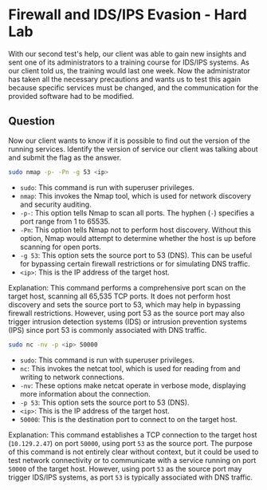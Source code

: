 # Firewall and IDS/IPS Evasion - Hard Lab

With our second test's help, our client was able to gain new insights and sent one of its administrators to a training course for IDS/IPS systems. As our client told us, the training would last one week. Now the administrator has taken all the necessary precautions and wants us to test this again because specific services must be changed, and the communication for the provided software had to be modified.

## Question

Now our client wants to know if it is possible to find out the version of the running services. Identify the version of service our client was talking about and submit the flag as the answer.

```bash
sudo nmap -p- -Pn -g 53 <ip>
```

- `sudo`: This command is run with superuser privileges.
- `nmap`: This invokes the Nmap tool, which is used for network discovery and security auditing.
- `-p-`: This option tells Nmap to scan all ports. The hyphen (`-`) specifies a port range from 1 to 65535.
- `-Pn`: This option tells Nmap not to perform host discovery. Without this option, Nmap would attempt to determine whether the host is up before scanning for open ports.
- `-g 53`: This option sets the source port to 53 (DNS). This can be useful for bypassing certain firewall restrictions or for simulating DNS traffic.
- `<ip>`: This is the IP address of the target host.

Explanation: This command performs a comprehensive port scan on the target host, scanning all 65,535 TCP ports. It does not perform host discovery and sets the source port to 53, which may help in bypassing firewall restrictions. However, using port 53 as the source port may also trigger intrusion detection systems (IDS) or intrusion prevention systems (IPS) since port 53 is commonly associated with DNS traffic.

```bash
sudo nc -nv -p <ip> 50000
```

- `sudo`: This command is run with superuser privileges.
- `nc`: This invokes the netcat tool, which is used for reading from and writing to network connections.
- `-nv`: These options make netcat operate in verbose mode, displaying more information about the connection.
- `-p 53`: This option sets the source port to 53 (DNS).
- `<ip>`: This is the IP address of the target host.
- `50000`: This is the destination port to connect to on the target host.

Explanation: This command establishes a TCP connection to the target host (`10.129.2.47`) on port `50000`, using port `53` as the source port. The purpose of this command is not entirely clear without context, but it could be used to test network connectivity or to communicate with a service running on port `50000` of the target host. However, using port `53` as the source port may trigger IDS/IPS systems, as port `53` is typically associated with DNS traffic.

